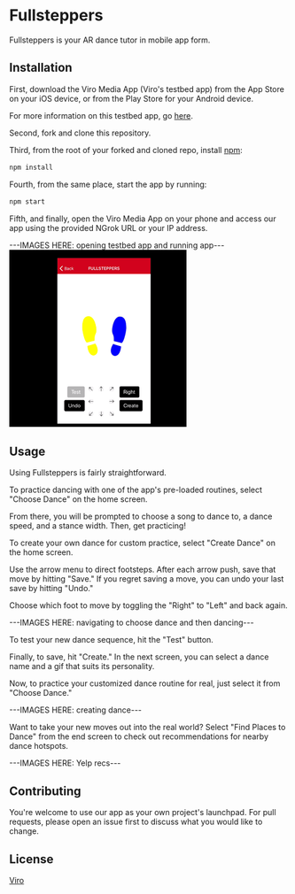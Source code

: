 # Fullsteppers

Fullsteppers is your AR dance tutor in mobile app form.

## Installation

First, download the Viro Media App (Viro's testbed app) from the App Store on your iOS device, or from the Play Store for your Android device.

For more information on this testbed app, go [here](https://docs.viromedia.com/docs/develop-with-viro).

Second, fork and clone this repository.

Third, from the root of your forked and cloned repo, install [npm](https://www.npmjs.com/):

```bash
npm install
```

Fourth, from the same place, start the app by running:

```bash
npm start
```

Fifth, and finally, open the Viro Media App on your phone and access our app using the provided NGrok URL or your IP address.

---IMAGES HERE: opening testbed app and running app---
![alt text](js/res/readmegifs/create.gif)

## Usage

Using Fullsteppers is fairly straightforward.

To practice dancing with one of the app's pre-loaded routines, select "Choose Dance" on the home screen.

From there, you will be prompted to choose a song to dance to, a dance speed, and a stance width. Then, get practicing!

To create your own dance for custom practice, select "Create Dance" on the home screen.

Use the arrow menu to direct footsteps. After each arrow push, save that move by hitting "Save." If you regret saving a move, you can undo your last save by hitting "Undo."

Choose which foot to move by toggling the "Right" to "Left" and back again.

---IMAGES HERE: navigating to choose dance and then dancing---

To test your new dance sequence, hit the "Test" button.

Finally, to save, hit "Create." In the next screen, you can select a dance name and a gif that suits its personality.

Now, to practice your customized dance routine for real, just select it from "Choose Dance."

---IMAGES HERE: creating dance---

Want to take your new moves out into the real world? Select "Find Places to Dance" from the end screen to check out recommendations for nearby dance hotspots.

---IMAGES HERE: Yelp recs---

## Contributing

You're welcome to use our app as your own project's launchpad. For pull requests, please open an issue first to discuss what you would like to change.

## License

[Viro](https://docs.viromedia.com/docs/license)
